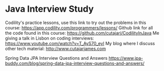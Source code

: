 # Java Interview Study

Codility's practice lessons, use this link to try out the problems in this course: <https://app.codility.com/programmers/lessons/>
Github link for all the code found in this course: <https://github.com/cutajarj/CodilityInJava>
Me giving a talk in Lisbon on coding interviews: <https://www.youtube.com/watch?v=T_AyS70_eyI>
My blog where I discuss other tech material: <http://www.cutajarjames.com>

Spring Data JPA Interview Questions and Answers <https://www.jpa-buddy.com/blog/spring-data-jpa-interview-questions-and-answers/>
